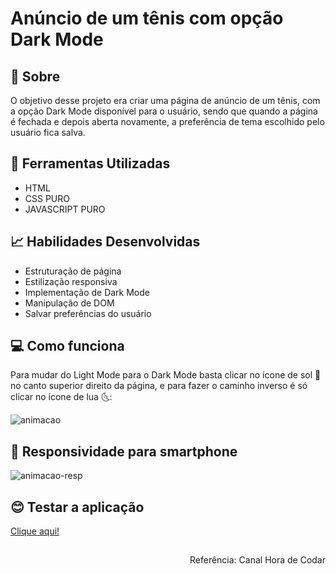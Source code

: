 # Anúncio de um tênis com opção Dark Mode
 <h2> 💬 Sobre </h2>
 
 O objetivo desse projeto era criar uma página de anúncio de um tênis, com a opção Dark Mode disponível para o usuário, sendo que quando a página é fechada e depois aberta novamente, a preferência de tema escolhido pelo usuário fica salva.
 
 <h2> 🔧 Ferramentas Utilizadas </h2>
 
 - HTML
 - CSS PURO
 - JAVASCRIPT PURO

 <h2> 📈 Habilidades Desenvolvidas </h2>
 
 - Estruturação de página
 - Estilização responsiva
 - Implementação de Dark Mode
 - Manipulação de DOM
 - Salvar preferências do usuário

 <h2> 💻 Como funciona </h2>
 
 Para mudar do Light Mode para o Dark Mode basta clicar no ícone de sol 🔆 no canto superior direito da página, e para fazer o caminho inverso é só clicar no ícone de lua 🌜:
 
 
![animacao](https://user-images.githubusercontent.com/106767653/179636965-d3ee41e9-8417-4dde-8546-a36c3a5e0eb0.gif)

<h2> 📱 Responsividade para smartphone </h2>

![animacao-resp](https://user-images.githubusercontent.com/106767653/179637406-5a5ee893-053a-4f4b-ace5-10f8dcbca9f7.gif)

 
 <h2> 😊 Testar a aplicação </h2>
 
 [Clique aqui!](https://carolinebarbara.github.io/page-dark-mode/dark-mode-shoe/)
 
 ##
 
 <p align="end"> Referência: Canal Hora de Codar </p>
